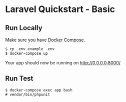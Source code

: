 # Laravel Quickstart - Basic

## Run Locally
Make sure you have [Docker Compose](https://docs.docker.com/compose/install/).

```console
$ cp .env.example .env
$ docker-compose up
```

Your app should now be running on http://0.0.0.0:8000/

## Run Test

```console
$ docker-compose exec app bash
# vendor/bin/phpunit
```
